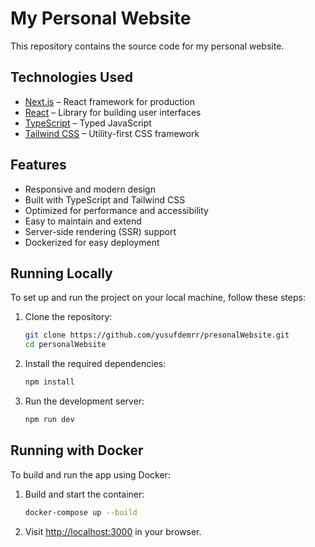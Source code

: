 # My Personal Website

This repository contains the source code for my personal website.

## Technologies Used

- [Next.js](https://nextjs.org/) – React framework for production
- [React](https://reactjs.org/) – Library for building user interfaces
- [TypeScript](https://www.typescriptlang.org/) – Typed JavaScript
- [Tailwind CSS](https://tailwindcss.com/) – Utility-first CSS framework

## Features

- Responsive and modern design
- Built with TypeScript and Tailwind CSS
- Optimized for performance and accessibility
- Easy to maintain and extend
- Server-side rendering (SSR) support
- Dockerized for easy deployment

## Running Locally

To set up and run the project on your local machine, follow these steps:

1. Clone the repository:

   ```bash
   git clone https://github.com/yusufdemrr/presonalWebsite.git
   cd personalWebsite
   ```

2. Install the required dependencies:

   ```bash
   npm install
   ```

3. Run the development server:

   ```bash
   npm run dev
   ```

## Running with Docker

To build and run the app using Docker:

1. Build and start the container:

   ```bash
   docker-compose up --build
   ```

2. Visit [http://localhost:3000](http://localhost:3000) in your browser.

